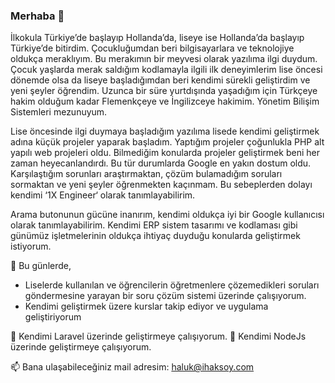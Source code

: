 ### Merhaba 👋

İlkokula Türkiye’de başlayıp Hollanda’da, liseye ise Hollanda’da başlayıp Türkiye’de bitirdim. Çocukluğumdan beri bilgisayarlara ve teknolojiye oldukça meraklıyım. Bu merakımın bir meyvesi olarak yazılıma ilgi duydum. Çocuk yaşlarda merak saldığım kodlamayla ilgili ilk deneyimlerim lise öncesi dönemde olsa da liseye başladığımdan beri kendimi sürekli geliştirdim ve yeni şeyler öğrendim. Uzunca bir süre yurtdışında yaşadığım için Türkçeye hakim olduğum kadar Flemenkçeye ve İngilizceye hakimim. Yönetim Bilişim Sistemleri mezunuyum. 

Lise öncesinde ilgi duymaya başladığım yazılıma lisede kendimi geliştirmek adına küçük projeler yaparak başladım. Yaptığım projeler çoğunlukla PHP alt yapılı web projeleri oldu. Bilmediğim konularda projeler geliştirmek beni her zaman heyecanlandırdı. Bu tür durumlarda Google en yakın dostum oldu. Karşılaştığım sorunları  araştırmaktan, çözüm bulamadığım soruları sormaktan ve yeni şeyler öğrenmekten kaçınmam. Bu sebeplerden dolayı kendimi ‘1X Engineer‘ olarak tanımlayabilirim.

Arama butonunun gücüne inanırım, kendimi oldukça iyi bir Google kullanıcısı olarak tanımlayabilirim.  Kendimi ERP sistem tasarımı ve kodlaması gibi günümüz işletmelerinin oldukça ihtiyaç duyduğu konularda geliştirmek istiyorum.

🔭 Bu günlerde,
 - Liselerde kullanılan ve öğrencilerin öğretmenlere çözemedikleri soruları göndermesine yarayan bir soru çözüm sistemi üzerinde çalışıyorum.
 - Kendimi geliştirmek üzere kurslar takip ediyor ve uygulama geliştiriyorum
 
🌱 Kendimi Laravel üzerinde geliştirmeye çalışıyorum.
🌱 Kendimi NodeJs üzerinde geliştirmeye çalışıyorum.

📫 Bana ulaşabileceğiniz mail adresim: [haluk@ihaksoy.com](mailto:haluk@ihaksoy.com)

<!--
**aksoyih/aksoyih** is a ✨ _special_ ✨ repository because its `README.md` (this file) appears on your GitHub profile.

Here are some ideas to get you started:

- 🔭 I’m currently working on ...
- 🌱 I’m currently learning ...
- 👯 I’m looking to collaborate on ...
- 🤔 I’m looking for help with ...
- 💬 Ask me about ...
- 📫 How to reach me: ...
- 😄 Pronouns: ...
- ⚡ Fun fact: ...
-->

